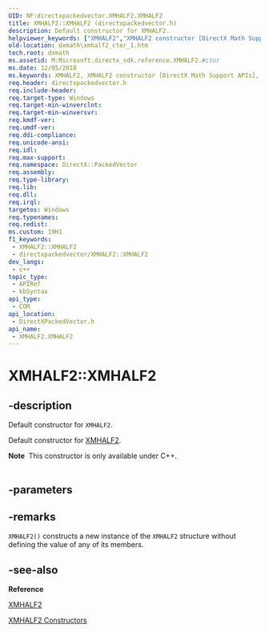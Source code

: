 ```yaml
---
UID: NF:directxpackedvector.XMHALF2.XMHALF2
title: XMHALF2::XMHALF2 (directxpackedvector.h)
description: Default constructor for XMHALF2.
helpviewer_keywords: ["XMHALF2","XMHALF2 constructor [DirectX Math Support APIs]","XMHALF2 constructor [DirectX Math Support APIs]","XMHALF2 structure","XMHALF2 structure [DirectX Math Support APIs]","XMHALF2 constructor","XMHALF2.XMHALF2","XMHALF2.XMHALF2()","XMHALF2::XMHALF2","dxmath.xmhalf2_ctor_1"]
old-location: dxmath\xmhalf2_ctor_1.htm
tech.root: dxmath
ms.assetid: M:Microsoft.directx_sdk.reference.XMHALF2.#ctor
ms.date: 12/05/2018
ms.keywords: XMHALF2, XMHALF2 constructor [DirectX Math Support APIs], XMHALF2 constructor [DirectX Math Support APIs],XMHALF2 structure, XMHALF2 structure [DirectX Math Support APIs],XMHALF2 constructor, XMHALF2.XMHALF2, XMHALF2.XMHALF2(), XMHALF2::XMHALF2, dxmath.xmhalf2_ctor_1
req.header: directxpackedvector.h
req.include-header: 
req.target-type: Windows
req.target-min-winverclnt: 
req.target-min-winversvr: 
req.kmdf-ver: 
req.umdf-ver: 
req.ddi-compliance: 
req.unicode-ansi: 
req.idl: 
req.max-support: 
req.namespace: DirectX::PackedVector
req.assembly: 
req.type-library: 
req.lib: 
req.dll: 
req.irql: 
targetos: Windows
req.typenames: 
req.redist: 
ms.custom: 19H1
f1_keywords:
 - XMHALF2::XMHALF2
 - directxpackedvector/XMHALF2::XMHALF2
dev_langs:
 - c++
topic_type:
 - APIRef
 - kbSyntax
api_type:
 - COM
api_location:
 - DirectXPackedVector.h
api_name:
 - XMHALF2.XMHALF2
---
```


# XMHALF2::XMHALF2


## -description

Default constructor for <code>XMHALF2</code>.
    

Default constructor for <a href="https://docs.microsoft.com/windows/desktop/api/directxpackedvector/ns-directxpackedvector-xmhalf2">XMHALF2</a>.
<div class="alert"><b>Note</b>  This constructor is only available under C++.
    </div><div> </div>

## -parameters

## -remarks

<code>XMHALF2()</code> constructs a new instance of the <code>XMHALF2</code> structure without
	defining the value of any of its members.

## -see-also

<b>Reference</b>



<a href="https://docs.microsoft.com/windows/desktop/api/directxpackedvector/ns-directxpackedvector-xmhalf2">XMHALF2</a>



<a href="https://docs.microsoft.com/windows/desktop/dxmath/xmhalf2-ctor">XMHALF2 Constructors</a>

